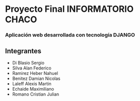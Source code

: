 # Proyecto Final INFORMATORIO CHACO
### Aplicación web desarrollada con tecnología DJANGO


## Integrantes

- Di Blasio Sergio
- Silva Alan Federico
- Ramirez Heber Nahuel
- Benitez Damian Nicolas
- Laleff Alexis Martin
- Echaide Maximiliano
- Romano Cristian Julian
